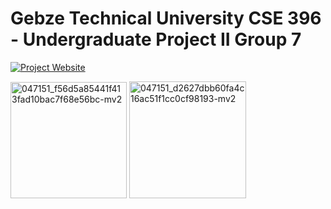 # Gebze Technical University CSE 396 - Undergraduate Project II Group 7

[![Project Website](https://img.shields.io/badge/Project%20Website-%20findthejoegroup7%20-green.svg)](https://findthejoegroup7.wixsite.com/sitem)

<img width="186" alt="047151_f56d5a85441f413fad10bac7f68e56bc-mv2" src="https://cloud.githubusercontent.com/assets/11073644/26672828/543e751e-46c3-11e7-9e59-26848d818ed8.png"> <img width="187" alt="047151_d2627dbb60fa4c16ac51f1cc0cf98193-mv2" src="https://cloud.githubusercontent.com/assets/11073644/26672842/5d9af6aa-46c3-11e7-9e71-7b09931b2d88.png">

